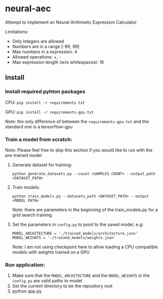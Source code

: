 # neural-aec
Attempt to implement an Neural Arithmetic Expression Calculator

Limitations:
  * Only integers are allowed
  * Numbers are in a range [-99, 99]
  * Max numbers in a expression: 4
  * Allowed operations: +, -
  * Max expression length (w/o whitespaces): 16

## Install
### Install required pyhton packages

CPU: ```pip install -r requirements.txt```

GPU: ```pip install -r requirements-gpu.txt```

Note: the only difference of between the ```requirements-gpu.txt``` and the standard one is a tensorflow-gpu

### Train a model from scratch:
	
Note: Please feel free to skip this section if you would like to run with the pre-trained model

1. Generate dataset for training:

   ```python generate_datasets.py --count <SAMPLES_COUNT> --output_path <DATASET_PATH>```
2. Train models:

   ```python train_models.py --datasets_path <DATASET_PATH> --output <MODEL PATH>```
   
   Note: there are parameters in the beginning of the train_models.py for a grid search training
3. Set the parameters in ```config.py``` to point to the saved model, e.g:

   ```
   MODEL_ARCHITECTURE = './trained_models/architecture.json'
   MODEL_WEIGHTS = './trained_models/weights.json'
   ```
   
   Note: I am not using checkpoint here to allow loading a CPU compatible models with weights trained on a GPU
   
### Run application:

1. Make sure that the ```MODEL_ARCHITECTURE``` and the ```MODEL_WEIGHTS``` in the ```config.py``` are valid paths to model
2. Set the current directory to be the repository root
3. python app.py
